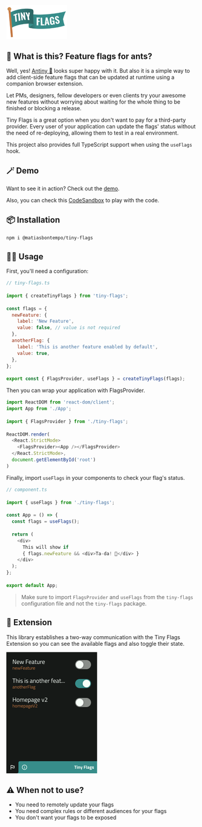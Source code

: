 <img src="./assets/tiny-flags.png" alt="Tiny Flags" width="160"/>

## 🚩 What is this? Feature flags for ants?

Well, yes! [Antiny 🐜](./assets/antiny.png) looks super happy with it. But also it is a simple way to add client-side feature flags that can be updated at runtime using a companion browser extension.

Let PMs, designers, fellow developers or even clients try your awesome new features without worrying about waiting for the whole thing to be finished or blocking a release.

Tiny Flags is a great option when you don't want to pay for a third-party provider. Every user of your application can update the flags' status without the need of re-deploying, allowing them to test in a real environment.

This project also provides full TypeScript support when using the `useFlags` hook.

## 🪄 Demo

Want to see it in action? Check out the [demo](https://wm3il4.csb.app/).

Also, you can check this [CodeSandbox](https://codesandbox.io/s/tiny-flags-demo-wm3il4) to play with the code.

## 📦 Installation

```sh
npm i @matiasbontempo/tiny-flags
```

## 🧑‍💻 Usage

First, you'll need a configuration:

```js
// tiny-flags.ts

import { createTinyFlags } from 'tiny-flags';

const flags = {
  newFeature: {
    label: 'New Feature',
    value: false, // value is not required
  },
  anotherFlag: {
    label: 'This is another feature enabled by default',
    value: true,
  },
};

export const { FlagsProvider, useFlags } = createTinyFlags(flags);
```

Then you can wrap your application with FlagsProvider.

```js
import ReactDOM from 'react-dom/client';
import App from './App';

import { FlagsProvider } from './tiny-flags';

ReactDOM.render(
  <React.StrictMode>
    <FlagsProvider><App /></FlagsProvider>
  </React.StrictMode>,
  document.getElementById('root')
)
```

Finally, import `useFlags` in your components to check your flag's status.

```js
// component.ts

import { useFlags } from './tiny-flags';

const App = () => {
  const flags = useFlags();

  return (
    <div>
      This will show if
      { flags.newFeature && <div>Ta-da! 🎉</div> }
    </div>
  );
};

export default App;
```

> Make sure to import `FlagsProvider` and `useFlags` from the `tiny-flags` configuration file and not the `tiny-flags` package. 

## 🧩 Extension

This library establishes a two-way communication with the Tiny Flags Extension so you can see the available flags and also toggle their state.

![Extension](/assets/extension-example.png)

## ⚠️ When not to use?
- You need to remotely update your flags
- You need complex rules or different audiences for your flags
- You don't want your flags to be exposed
